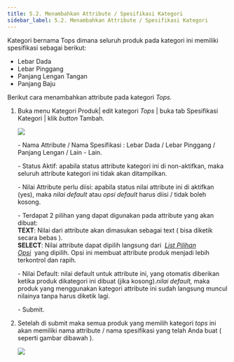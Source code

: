 ```yaml
---
title: 5.2. Menambahkan Attribute / Spesifikasi Kategori
sidebar_label: 5.2. Menambahkan Attribute / Spesifikasi Kategori
---
```

Kategori bernama Tops dimana seluruh produk pada kategori ini memiliki spesifikasi sebagai berikut: 

* L﻿ebar Dada
* L﻿ebar Pinggang
* P﻿anjang Lengan Tangan
* P﻿anjang Baju

B﻿erikut cara menambahkan attribute pada kategori *Tops.*

1. B﻿uka menu Kategori Produk| edit kategori *Tops* | buka tab Spesifikasi Kategori | klik *button* Tambah.

   ![](/img/22.1-tambah-attribute-top.png)

   \-﻿ Nama Attribute / Nama Spesifikasi : Lebar Dada / Lebar Pinggang / Panjang Lengan / Lain - Lain.

   \-﻿ Status Aktif: apabila status attribute kategori ini di non-aktifkan, maka seluruh attribute kategori ini tidak akan ditampilkan.

   \-﻿ Nilai Attribute perlu diisi: apabila status nilai attribute ini di aktifkan (yes), maka *nilai default* atau *opsi default* harus diisi / tidak boleh kosong.

   \-﻿ Terdapat 2 pilihan yang dapat digunakan pada attribute yang akan dibuat:\
   **TEXT**: Nilai dari attribute akan dimasukan sebagai text ( bisa diketik secara bebas ).\
   **SELECT**: Nilai attribute dapat dipilih langsung dari  *[List Pilihan Opsi](https://dashboard.onee.id/settings/my_lists)*  yang dipilih. Opsi ini membuat attribute produk menjadi lebih terkontrol dan rapih.

   \-﻿ Nilai Default: nilai default untuk attribute ini, yang otomatis diberikan ketika produk dikategori ini dibuat (jika kosong).*nilai default,* maka produk yang menggunakan kategori attribute ini sudah langsung muncul nilainya tanpa harus diketik lagi.

   \-﻿ Submit. 
2. S﻿etelah di submit maka semua produk yang memilih kategori *tops* ini akan memiliki nama attribute / nama spesifikasi yang telah Anda buat ( seperti gambar dibawah ).

   ![](/img/5.2.1-tampilan-ketika-attribute-telah-dibuat-menu-produk-.png)